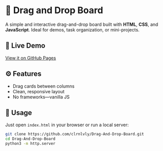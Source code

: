 # 🧲 Drag and Drop Board

A simple and interactive drag-and-drop board built with **HTML**, **CSS**, and **JavaScript**. Ideal for demos, task organization, or mini-projects.

## 🔗 Live Demo  
[View it on GitHub Pages](https://clrnlvly.github.io/Drag-And-Drop-Board/)

## ⚙️ Features
- Drag cards between columns
- Clean, responsive layout
- No frameworks—vanilla JS

## 🚀 Usage
Just open `index.html` in your browser or run a local server:

```bash
git clone https://github.com/clrnlvly/Drag-And-Drop-Board.git
cd Drag-And-Drop-Board
python3 -m http.server
